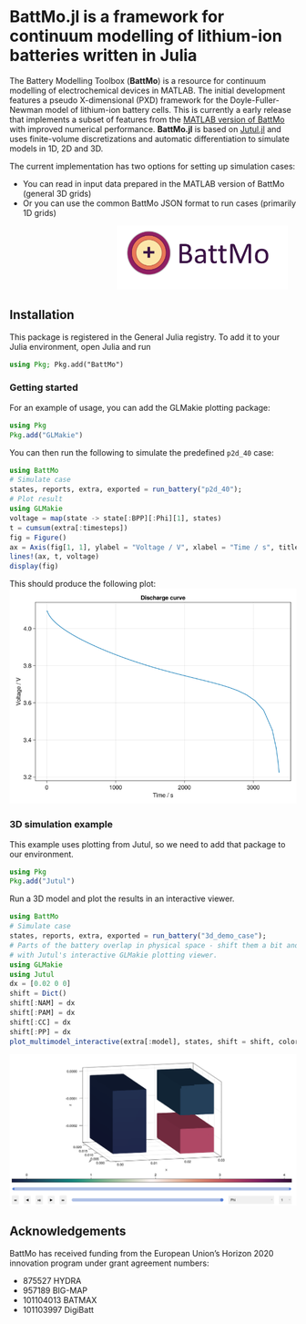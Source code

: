 # BattMo.jl is a framework for continuum modelling of lithium-ion batteries written in Julia

The Battery Modelling Toolbox (**BattMo**) is a resource for continuum modelling of electrochemical devices in MATLAB. The initial development features a pseudo X-dimensional (PXD) framework for the Doyle-Fuller-Newman model of lithium-ion battery cells. This is currently a early release that implements a subset of features from the [MATLAB version of BattMo](https://github.com/BattMoTeam/BattMo) with improved numerical performance. **BattMo.jl** is based on [Jutul.jl](https://github.com/sintefmath/Jutul.jl) and uses finite-volume discretizations and automatic differentiation to simulate models in 1D, 2D and 3D.

The current implementation has two options for setting up simulation cases:

- You can read in input data prepared in the MATLAB version of BattMo (general 3D grids)
- Or you can use the common BattMo JSON format to run cases (primarily 1D grids)

<img src="docs/src/assets/battmologo_text.png" style="margin-left: 5cm" width="300px">

## Installation

This package is registered in the General Julia registry. To add it to your Julia environment, open Julia and run

```julia
using Pkg; Pkg.add("BattMo")
```

### Getting started

For an example of usage, you can add the GLMakie plotting package:

```julia
using Pkg
Pkg.add("GLMakie")
```

You can then run the following to simulate the predefined `p2d_40` case:

```julia
using BattMo
# Simulate case
states, reports, extra, exported = run_battery("p2d_40");
# Plot result
using GLMakie
voltage = map(state -> state[:BPP][:Phi][1], states)
t = cumsum(extra[:timesteps])
fig = Figure()
ax = Axis(fig[1, 1], ylabel = "Voltage / V", xlabel = "Time / s", title = "Discharge curve")
lines!(ax, t, voltage)
display(fig)
```

This should produce the following plot:
![Discharge curve](docs/src/assets/discharge.png)

### 3D simulation example

This example uses plotting from Jutul, so we need to add that package to our environment.

```julia
using Pkg
Pkg.add("Jutul")
```

Run a 3D model and plot the results in an interactive viewer.

```julia
using BattMo
# Simulate case
states, reports, extra, exported = run_battery("3d_demo_case");
# Parts of the battery overlap in physical space - shift them a bit and plot
# with Jutul's interactive GLMakie plotting viewer.
using GLMakie
using Jutul
dx = [0.02 0 0]
shift = Dict()
shift[:NAM] = dx
shift[:PAM] = dx
shift[:CC] = dx
shift[:PP] = dx
plot_multimodel_interactive(extra[:model], states, shift = shift, colormap = :curl)
```

![3D plot](docs/src/assets/3d_plot.png)

## Acknowledgements

BattMo has received funding from the European Union’s Horizon 2020 innovation program under grant agreement numbers:

- 875527 HYDRA
- 957189 BIG-MAP
- 101104013 BATMAX
- 101103997 DigiBatt
